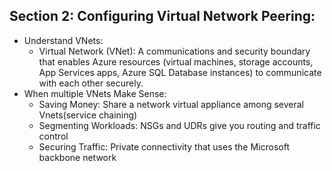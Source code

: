 ## Section 2: Configuring Virtual Network Peering:
* Understand VNets:
  - Virtual Network (VNet): A communications and security boundary that enables Azure resources (virtual machines, storage accounts, App Services apps, Azure SQL Database instances) to communicate with each other securely.
* When multiple VNets Make Sense:
  - Saving Money: Share a network virtual appliance among several Vnets(service chaining)
  - Segmenting Workloads: NSGs and UDRs give you routing and traffic control
  - Securing Traffic: Private connectivity that uses the Microsoft backbone network